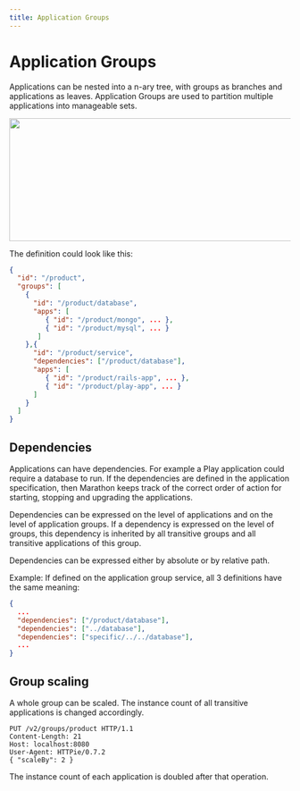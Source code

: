 ```yaml
---
title: Application Groups
---
```


# Application Groups

Applications can be nested into a n-ary tree, with groups as branches and applications as leaves.
Application Groups are used to partition multiple applications into manageable sets.

<p class="text-center">
  <img src="{{ site.baseurl}}/img/hierarchy.png" width="645" height="220" alt="">
</p>


The definition could look like this:


```json
{
  "id": "/product",
  "groups": [
    {
      "id": "/product/database",
      "apps": [
         { "id": "/product/mongo", ... },
         { "id": "/product/mysql", ... }
       ]
    },{
      "id": "/product/service",
      "dependencies": ["/product/database"],
      "apps": [
         { "id": "/product/rails-app", ... },
         { "id": "/product/play-app", ... }
      ]
    }
  ]
}
```

## Dependencies 

Applications can have dependencies. For example a Play application could require a database to run. 
If the dependencies are defined in the application specification, then Marathon keeps track of the
correct order of action for starting, stopping and upgrading the applications.

Dependencies can be expressed on the level of applications and on the level of application groups.
If a dependency is expressed on the level of groups, this dependency is inherited by all transitive groups and all transitive applications of this group.  

Dependencies can be expressed either by absolute or by relative path.

Example:
If defined on the application group service, all 3 definitions have the same meaning:

```json
{
  ...
  "dependencies": ["/product/database"],
  "dependencies": ["../database"],
  "dependencies": ["specific/../../database"],
  ...
}  
```

## Group scaling

A whole group can be scaled.
The instance count of all transitive applications is changed accordingly.

```http
PUT /v2/groups/product HTTP/1.1
Content-Length: 21
Host: localhost:8080
User-Agent: HTTPie/0.7.2
{ "scaleBy": 2 }
```

The instance count of each application is doubled after that operation.





